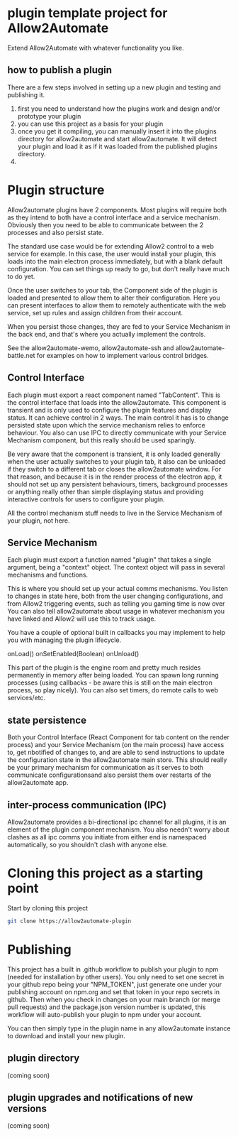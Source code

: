 # plugin template project for Allow2Automate

Extend Allow2Automate with whatever functionality you like.

## how to publish a plugin

There are a few steps involved in setting up a new plugin and testing and publishing it.

1. first you need to understand how the plugins work and design and/or prototype your plugin
2. you can use this project as a basis for your plugin
3. once you get it compiling, you can manually insert it into the plugins directory for allow2automate
and start allow2automate. It will detect your plugin and load it as if it was loaded from the published plugins directory.
4. 

# Plugin structure

Allow2automate plugins have 2 components. Most plugins will require both as they intend to both
have a control interface and a service mechanism. Obviously then you need to be able to communicate
between the 2 processes and also persist state.

The standard use case would be for extending Allow2 control to a web service for example. In this case, the user
would install your plugin, this loads into the main electron process immediately, but with a blank default configuration.
You can set things up ready to go, but don't really have much to do yet.

Once the user switches to your tab, the Component side of the plugin is loaded and presented to allow them to alter their
configuration. Here you can present interfaces to allow them to remotely authenticate with the web service, set up rules and
assign children from their account.

When you persist those changes, they are fed to your Service Mechanism in the back end, and that's where you actually implement
the controls.

See the allow2automate-wemo, allow2automate-ssh and allow2automate-battle.net for examples on how to implement various control bridges.

## Control Interface

Each plugin must export a react component named "TabContent". This is the control interface that
loads into the allow2automate. This component is transient and is only used to configure the plugin
features and display status. It can achieve control in 2 ways. The main control it has is to change
persisted state upon which the service mechanism relies to enforce behaviour. You also can use IPC
to directly communicate with your Service Mechanism component, but this really should be used sparingly.

Be very aware that the component is transient, it is only loaded generally when the user actually
switches to your plugin tab, it also can be unloaded if they switch to a different tab or closes the
allow2automate window. For that reason, and because it is in the render process of the electron app,
it should not set up any persistent behaviours, timers, background processes or anything really other
than simple displaying status and providing interactive controls for users to configure your plugin.

All the control mechanism stuff needs to live in the Service Mechanism of your plugin, not here.

## Service Mechanism
 
Each plugin must export a function named "plugin" that takes a single argument, being a "context" object.
The context object will pass in several mechanisms and functions.

This is where you should set up your actual comms mechanisms. You listen to changes in state here, both
from the user changing configurations, and from Allow2 triggering events, such as telling you gaming time is now over
You can also tell allow2automate about usage in whatever mechanism you have linked and Allow2 will use this to
track usage.

You have a couple of optional built in callbacks you may implement to help you with managing the plugin lifecycle.

onLoad()
onSetEnabled(Boolean)
onUnload()

This part of the plugin is the engine room and pretty much resides permanently in memory after being loaded. You can spawn
long running processes (using callbacks - be aware this is still on the main electron process, so play nicely).
You can also set timers, do remote calls to web services/etc.

## state persistence

Both your Control Interface (React Component for tab content on the render process) and your Service Mechanism (on the main process)
have access to, get nbotified of changes to, and are able to send instructions to update the configuration state in the allow2automate
main store. This should really be your primary mechanism for communication as it serves to both communicate configurationsand also
persist them over restarts of the allow2automate app.

## inter-process communication (IPC)

Allow2automate provides a bi-directional ipc channel for all plugins, it is an element of the plugin component mechanism.
You also needn't worry about clashes as all ipc comms you initiate from either end is namespaced automatically, so you
shouldn't clash with anyone else.

# Cloning this project as a starting point

Start by cloning this project

```bash
git clone https://allow2automate-plugin
```

# Publishing

This project has a built in .github workflow to publish your plugin to npm (needed for installation by other users).
You only need to set one secret in your github repo being your "NPM_TOKEN", just generate one under your publishing account
on npm.org and set that token in your repo secrets in github. Then when you check in changes on your main branch (or merge
pull requests) and the package.json version number is updated, this workflow will auto-publish your plugin to npm under your account.

You can then simply type in the plugin name in any allow2automate instance to download and install your new plugin.

## plugin directory

(coming soon)

## plugin upgrades and notifications of new versions

(coming soon)